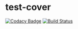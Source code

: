 # test-cover

[![Codacy Badge](https://api.codacy.com/project/badge/Grade/020276440f6e464f9e80acfe59bf1178)](https://app.codacy.com/app/lashchenko/test-cover?utm_source=github.com&utm_medium=referral&utm_content=lashchenko/test-cover&utm_campaign=Badge_Grade_Dashboard)
[![Build Status](https://travis-ci.org/lashchenko/test-cover.svg?branch=master)](https://travis-ci.org/lashchenko/test-cover)
